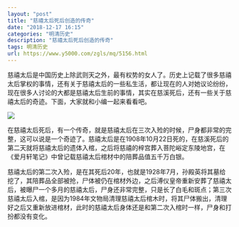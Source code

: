 ```yaml
---
layout: "post"
title: "慈禧太后死后创造的传奇"
date: "2018-12-17 16:15"
categories: "明清历史"
description: "慈禧太后死后创造的传奇"
tags: 明清历史
url: https://www.y5000.com/zgls/mq/5156.html
---
```






慈禧太后是中国历史上除武则天之外，最有权势的女人了。历史上记载了很多慈禧太后掌权的事情，还有关于慈禧太后的一些私生活，都让现在的人对她议论纷纷，现在很多人讨论的大都是慈禧太后生前的事情，其实在慈溪死后，还有一些关于慈禧太后的奇迹。下面，大家就和小编一起来看看吧。

![](https://img.y5000.com/uploads/allimg/161114/1G63BI8-0.jpg)

在慈禧太后死后，有一个传奇，就是慈禧太后在三次入殓的时候，尸身都非常的完整，这可以说是一个奇迹了。慈禧太后是在1908年10月22日死的，在慈溪死后的第二天就将慈禧太后的遗体入棺，之后将慈禧的梓宫葬入菩陀峪定东陵地宫，在《爱月轩笔记》中曾记载慈禧太后棺材中的陪葬品值五千万白银。

慈禧太后的第二次入殓，是在其死后20年，也就是1928年7月，孙殿英将其墓给挖了，其陪葬品全部被抢，尸体被仍在棺材外边，之后溥仪皇帝重新安葬了慈禧太后，被曝尸一个多月的慈禧太后，尸身还非常完整，只是长了白毛和斑点；第三次慈禧太后入棺，是因为1984年文物局清理慈禧太后棺木时，将其尸体搬出，清理好之后又重新放进棺材，此时的慈禧太后身体还是和第二次入棺时一样，尸身和打扮都没有变化。
